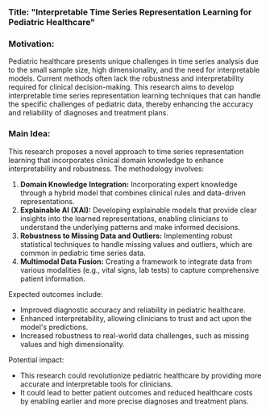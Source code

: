 ### Title: "Interpretable Time Series Representation Learning for Pediatric Healthcare"

### Motivation:
Pediatric healthcare presents unique challenges in time series analysis due to the small sample size, high dimensionality, and the need for interpretable models. Current methods often lack the robustness and interpretability required for clinical decision-making. This research aims to develop interpretable time series representation learning techniques that can handle the specific challenges of pediatric data, thereby enhancing the accuracy and reliability of diagnoses and treatment plans.

### Main Idea:
This research proposes a novel approach to time series representation learning that incorporates clinical domain knowledge to enhance interpretability and robustness. The methodology involves:
1. **Domain Knowledge Integration:** Incorporating expert knowledge through a hybrid model that combines clinical rules and data-driven representations.
2. **Explainable AI (XAI):** Developing explainable models that provide clear insights into the learned representations, enabling clinicians to understand the underlying patterns and make informed decisions.
3. **Robustness to Missing Data and Outliers:** Implementing robust statistical techniques to handle missing values and outliers, which are common in pediatric time series data.
4. **Multimodal Data Fusion:** Creating a framework to integrate data from various modalities (e.g., vital signs, lab tests) to capture comprehensive patient information.

Expected outcomes include:
- Improved diagnostic accuracy and reliability in pediatric healthcare.
- Enhanced interpretability, allowing clinicians to trust and act upon the model's predictions.
- Increased robustness to real-world data challenges, such as missing values and high dimensionality.

Potential impact:
- This research could revolutionize pediatric healthcare by providing more accurate and interpretable tools for clinicians.
- It could lead to better patient outcomes and reduced healthcare costs by enabling earlier and more precise diagnoses and treatment plans.